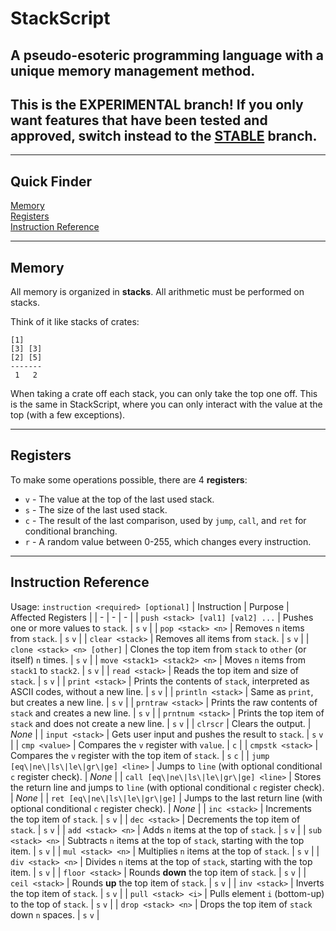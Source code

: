 # StackScript
## A pseudo-esoteric programming language with a unique memory management method.
## This is the EXPERIMENTAL branch! If you only want features that have been tested and approved, switch instead to the [STABLE](https://github.com/TheFuryBumblebee/StackScript/tree/stable) branch.
---
## Quick Finder
[Memory](#memory)\
[Registers](#registers)\
[Instruction Reference](#instruction-reference)

---

## Memory
All memory is organized in **stacks**. All arithmetic must be performed on stacks.

Think of it like stacks of crates:
```
[1]
[3] [3]
[2] [5]
-------
 1   2
```
When taking a crate off each stack, you can only take the top one off. This is the same in StackScript, where you can only interact with the value at the top (with a few exceptions).

---

## Registers
To make some operations possible, there are 4 **registers**:
- `v` - The value at the top of the last used stack.
- `s` - The size of the last used stack.
- `c` - The result of the last comparison, used by `jump`, `call`, and `ret` for conditional branching.
- `r` - A random value between 0-255, which changes every instruction.

---

## Instruction Reference
Usage: `instruction <required> [optional]`
| Instruction | Purpose | Affected Registers |
| - | - | - |
| `push <stack> [val1] [val2] ...` | Pushes one or more values to `stack`. | `s` `v` |
| `pop <stack> <n>` | Removes `n` items from `stack`. | `s` `v` |
| `clear <stack>` | Removes all items from `stack`. | `s` `v` |
| `clone <stack> <n> [other]` | Clones the top item from `stack` to `other` (or itself) `n` times. | `s` `v` |
| `move <stack1> <stack2> <n>` | Moves `n` items from `stack1` to `stack2`. | `s` `v` |
| `read <stack>` | Reads the top item and size of `stack`. | `s` `v` |
| `print <stack>` | Prints the contents of `stack`, interpreted as ASCII codes, without a new line. | `s` `v` |
| `println <stack>` | Same as `print`, but creates a new line. | `s` `v` |
| `prntraw <stack>` | Prints the raw contents of `stack` and creates a new line. | `s` `v` |
| `prntnum <stack>` | Prints the top item of `stack` and does not create a new line. | `s` `v` |
| `clrscr` | Clears the output. | *None* |
| `input <stack>` | Gets user input and pushes the result to `stack`. | `s` `v` |
| `cmp <value>` | Compares the `v` register with `value`. | `c` |
| `cmpstk <stack>` | Compares the `v` register with the top item of `stack`. | `s` `c` |
| `jump [eq\|ne\|ls\|le\|gr\|ge] <line>` | Jumps to `line` (with optional conditional `c` register check). | *None* |
| `call [eq\|ne\|ls\|le\|gr\|ge] <line>` | Stores the return line and jumps to `line` (with optional conditional `c` register check). | *None* |
| `ret [eq\|ne\|ls\|le\|gr\|ge]` | Jumps to the last return line (with optional conditional `c` register check). | *None* |
| `inc <stack>` | Increments the top item of `stack`. | `s` `v` |
| `dec <stack>` | Decrements the top item of `stack`. | `s` `v` |
| `add <stack> <n>` | Adds `n` items at the top of `stack`. | `s` `v` |
| `sub <stack> <n>` | Subtracts `n` items at the top of `stack`, starting with the top item. | `s` `v` |
| `mul <stack> <n>` | Multiplies `n` items at the top of `stack`. | `s` `v` |
| `div <stack> <n>` | Divides `n` items at the top of `stack`, starting with the top item. | `s` `v` |
| `floor <stack>` | Rounds **down** the top item of `stack`. | `s` `v` |
| `ceil <stack>` | Rounds **up** the top item of `stack`. | `s` `v` |
| `inv <stack>` | Inverts the top item of `stack`. | `s` `v` |
| `pull <stack> <i>` | Pulls element `i` (bottom-up) to the top of `stack`. | `s` `v` |
| `drop <stack> <n>` | Drops the top item of `stack` down `n` spaces. | `s` `v` |